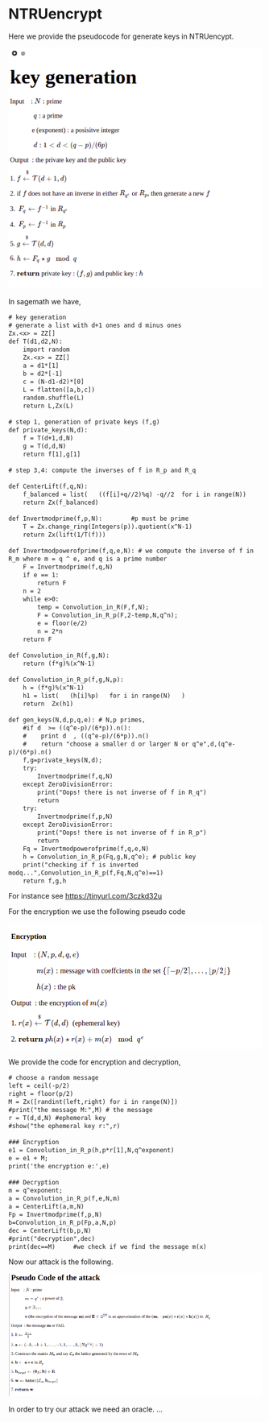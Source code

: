 # NTRUencrypt
Here we provide the pseudocode for generate keys in NTRUencypt.

![alt text](https://github.com/drazioti/ntru/blob/main/images/2022-03-06_17-24.png)

In sagemath we have,
```
# key generation
# generate a list with d+1 ones and d minus ones 
Zx.<x> = ZZ[]
def T(d1,d2,N):
    import random
    Zx.<x> = ZZ[]    
    a = d1*[1]
    b = d2*[-1]
    c = (N-d1-d2)*[0]
    L = flatten([a,b,c])
    random.shuffle(L) 
    return L,Zx(L)

# step 1, generation of private keys (f,g)
def private_keys(N,d):
    f = T(d+1,d,N)
    g = T(d,d,N)
    return f[1],g[1]
    
# step 3,4: compute the inverses of f in R_p and R_q

def CenterLift(f,q,N):    
    f_balanced = list(   ((f[i]+q//2)%q) -q//2  for i in range(N))
    return Zx(f_balanced)

def Invertmodprime(f,p,N):        #p must be prime
    T = Zx.change_ring(Integers(p)).quotient(x^N-1)
    return Zx(lift(1/T(f)))
    
def Invertmodpowerofprime(f,q,e,N): # we compute the inverse of f in R_m where m = q ^ e, and q is a prime number
    F = Invertmodprime(f,q,N)
    if e == 1:      
        return F
    n = 2
    while e>0:
        temp = Convolution_in_R(F,f,N);
        F = Convolution_in_R_p(F,2-temp,N,q^n);
        e = floor(e/2)
        n = 2*n
    return F
    
def Convolution_in_R(f,g,N):
    return (f*g)%(x^N-1)

def Convolution_in_R_p(f,g,N,p):
    h = (f*g)%(x^N-1)
    h1 = list(   (h[i]%p)   for i in range(N)   )
    return  Zx(h1)  
        
def gen_keys(N,d,p,q,e): # N,p primes, 
    #if d  >= ((q^e-p)/(6*p)).n():
    #    print d  , ((q^e-p)/(6*p)).n()
    #    return "choose a smaller d or larger N or q^e",d,(q^e-p)/(6*p).n()
    f,g=private_keys(N,d);
    try:
        Invertmodprime(f,q,N)
    except ZeroDivisionError:
        print("Oops! there is not inverse of f in R_q")
        return
    try:
        Invertmodprime(f,p,N)
    except ZeroDivisionError:
        print("Oops! there is not inverse of f in R_p")
        return
    Fq = Invertmodpowerofprime(f,q,e,N)      
    h = Convolution_in_R_p(Fq,g,N,q^e); # public key
    print("checking if f is inverted modq...",Convolution_in_R_p(f,Fq,N,q^e)==1)
    return f,g,h
```
For instance see https://tinyurl.com/3czkd32u

For the encryption we use the following pseudo code

![alt text](https://github.com/drazioti/ntru/blob/main/images/2022-03-06_17-39.png)

We provide the code for encryption and decryption,
```
# choose a random message
left = ceil(-p/2)
right = floor(p/2)
M = Zx([randint(left,right) for i in range(N)])
#print("the message M:",M) # the message
r = T(d,d,N) #ephemeral key
#show("the ephemeral key r:",r)

### Encryption
e1 = Convolution_in_R_p(h,p*r[1],N,q^exponent)
e = e1 + M;
print('the encryption e:',e)

### Decryption
m = q^exponent;
a = Convolution_in_R_p(f,e,N,m)
a = CenterLift(a,m,N)
Fp = Invertmodprime(f,p,N)
b=Convolution_in_R_p(Fp,a,N,p)
dec = CenterLift(b,p,N)
#print("decryption",dec)  
print(dec==M)     #we check if we find the message m(x)
```
Now our attack is the following.

![alt text](https://github.com/drazioti/ntru/blob/main/images/2022-03-06_18-17.png)

In order to try our attack we need an oracle. ...
